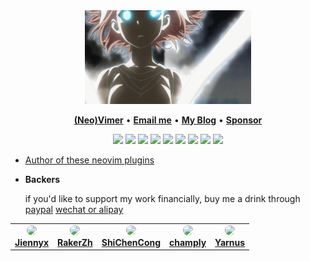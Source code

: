 <div align="center">
<img height="150" src="https://raw.githubusercontent.com/glepnir/glepnir/master/1.gif" alt="gif with funny random cat say thank you." />
</div>

<p align="center">
<b><a href="https://github.com/neovim/neovim">(Neo)Vimer</a></b>
•
<b><a href="mailto:glepnir@neovim.pro"> Email me</a></b>
•
<b><a href="https://blog.neovim.pro">My Blog</a></b>
•
<b><a href="https://www.paypal.me/bobbyhub">Sponsor</a></b>
</p>

<p align="center">
<img src="https://img.shields.io/badge/neovim-%2357A143.svg?&style=for-the-badge&logo=neovim&logoColor=white"/>
<img src = "https://img.shields.io/badge/c-%2300599C.svg?style=for-the-badge&logo=c&logoColor=white">
<img src = "https://img.shields.io/badge/c++-%2300599C.svg?style=for-the-badge&logo=c%2B%2B&logoColor=white">
<img src="https://img.shields.io/badge/go-%2300ADD8.svg?&style=for-the-badge&logo=go&logoColor=white" />
<img src="https://img.shields.io/badge/lua-%232C2D72.svg?&style=for-the-badge&logo=lua&logoColor=white"/>
<img src="https://img.shields.io/badge/rust-%23000000.svg?&style=for-the-badge&logo=rust&logoColor=white"/>
<img src="https://img.shields.io/badge/Zig-%23F7A41D.svg?style=for-the-badge&logo=zig&logoColor=white"/>
<img src="https://img.shields.io/badge/python-3670A0?style=for-the-badge&logo=python&logoColor=ffdd54"/>
<img src="https://img.shields.io/badge/typescript%20-%23007ACC.svg?&style=for-the-badge&logo=typescript&logoColor=white"/>
</p>

- [Author of these neovim plugins](https://github.com/search?l=&p=1&q=user%3Aglepnir+stars%3A%3E15+language%3ALua&ref=advsearch&type=Repositories)

- **Backers**

  if you'd like to support my work financially, buy me a drink through [paypal](https://www.paypal.me/bobbyhub) [wechat or alipay](./donate.png)

<table>
  <tr>
    <td align="center">
      <a href="https://github.com/jiennyx" title="jiennyx">
        <img src="https://github.com/jiennyx.png" style="border-radius:50%" width="50px"/>
        <br/>
        <b>Jiennyx</b>
      </a>
    </td>
    <td align="center">
      <a href="https://github.com/RakerZh" title="RakerZh">
        <img src="https://github.com/RakerZh.png" style="border-radius:50%" width="50px"/>
        <br/>
        <b>RakerZh</b>
      </a>
    </td>
    <td align="center">
      <a href="https://github.com/ShiChenCong" title="RakerZh">
        <img src="https://github.com/ShiChenCong.png" style="border-radius:50%" width="50px"/>
        <br/>
        <b>ShiChenCong</b>
      </a>
    </td>
    <td align="center">
      <a href="https://github.com/champly" title="champly">
        <img src="https://github.com/champly.png" style="border-radius:50%" width="50px"/>
        <br/>
        <b>champly</b>
      </a>
    </td>
    <td align="center">
      <a href="https://github.com/Yarnus" title="Yarnus">
        <img src="https://github.com/Yarnus.png" style="border-radius:50%" width="50px"/>
        <br/>
        <b>Yarnus</b>
      </a>
    </td>
  </tr>
</table>
